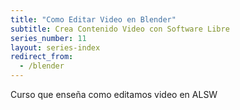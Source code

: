 ```yaml
---
title: "Como Editar Video en Blender"
subtitle: Crea Contenido Video con Software Libre
series_number: 11
layout: series-index
redirect_from:
  - /blender
---
```


Curso que enseña como editamos video en ALSW
